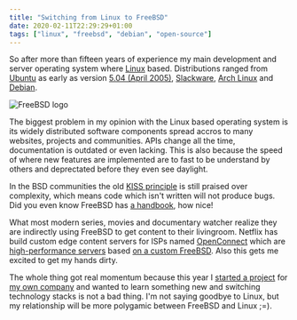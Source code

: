 ```yaml
---
title: "Switching from Linux to FreeBSD"
date: 2020-02-11T22:29:29+01:00
tags: ["linux", "freebsd", "debian", "open-source"]
---
```


So after more than fifteen years of experience my main development and server operating system where [Linux](https://en.wikipedia.org/wiki/Linux) based. Distributions ranged from [Ubuntu](https://en.wikipedia.org/wiki/Ubuntu) as early as version [5.04 (April 2005)](https://en.wikipedia.org/wiki/Ubuntu_version_history#Ubuntu_5.04_(Hoary_Hedgehog)), [Slackware](https://en.wikipedia.org/wiki/Slackware), [Arch Linux](https://en.wikipedia.org/wiki/Arch_Linux) and [Debian](https://en.wikipedia.org/wiki/Debian).

![FreeBSD logo](/images/switching-from-linux-to-freebsd/FREEBSD_Logo_Horiz_Pos_RGB.png)

The biggest problem in my opinion with the Linux based operating system is its widely distributed software components spread accros to many websites, projects and communities. APIs change all the time, documentation is outdated or even lacking. This is also because the speed of where new features are implemented are to fast to be understand by others and deprectated before they even see daylight.

In the BSD communities the old [KISS principle](https://en.wikipedia.org/wiki/KISS_principle) is still praised over complexity, which means code which isn't written will not produce bugs. Did you even know FreeBSD has [a handbook](https://www.freebsd.org/doc/en_US.ISO8859-1/books/handbook/), how nice!

What most modern series, movies and documentary watcher realize they are indirectly using FreeBSD to get content to their livingroom. Netflix has build custom edge content servers for ISPs named [OpenConnect](https://openconnect.netflix.com/en_gb/) which are [high-performance servers](https://netflixtechblog.com/serving-100-gbps-from-an-open-connect-appliance-cdb51dda3b99) based [on a custom FreeBSD](https://people.freebsd.org/~scottl/Netflix-BSDCan-20130515.pdf). Also this gets me excited to get my hands dirty.

The whole thing got real momentum because this year I [started a project](https://devolkstuinverbindt.nl) for [my own company](https://xor-gate-engineering.com) and wanted to learn something new and switching technology stacks is not a bad thing. I'm not saying goodbye to Linux, but my relationship will be more polygamic between FreeBSD and Linux ;=).
